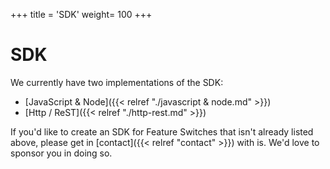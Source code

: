 +++
title = 'SDK'
weight= 100
+++
# SDK

We currently have two implementations of the SDK:
- [JavaScript & Node]({{< relref "./javascript & node.md" >}})
- [Http / ReST]({{< relref "./http-rest.md" >}})

If you'd like to create an SDK for Feature Switches that isn't already listed above, please get in [contact]({{< relref "contact" >}}) with is. We'd love to sponsor you in doing so.
